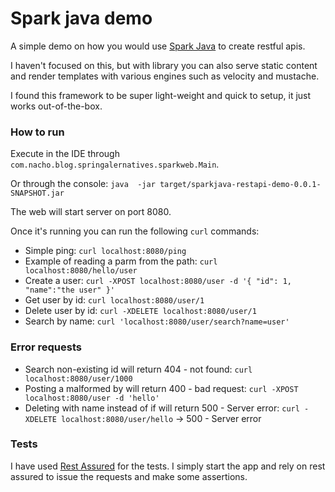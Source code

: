 # Spark java demo

A simple demo on how you would use [Spark Java](https://sparkjava.com/) to create restful apis.

I haven't focused on this, but with library you can also serve static content and render templates with various engines such as velocity and mustache.

I found this framework to be super light-weight and quick to setup, it just works out-of-the-box.

### How to run

Execute in the IDE through `com.nacho.blog.springalernatives.sparkweb.Main`. 

Or through the console: `java  -jar target/sparkjava-restapi-demo-0.0.1-SNAPSHOT.jar`

The web will start server on port 8080.

Once it's running you can run the following `curl` commands:

- Simple ping: `curl localhost:8080/ping`
- Example of reading a parm from the path: `curl localhost:8080/hello/user`
- Create a user: `curl -XPOST localhost:8080/user -d '{ "id": 1, "name":"the user" }'`
- Get user by id: `curl localhost:8080/user/1`
- Delete user by id: `curl -XDELETE localhost:8080/user/1`
- Search by name: `curl 'localhost:8080/user/search?name=user'`

### Error requests
- Search non-existing id will return 404 - not found: `curl localhost:8080/user/1000`
- Posting a malformed by will return 400 - bad request: `curl -XPOST localhost:8080/user -d 'hello'`
- Deleting with name instead of if will return 500 - Server error: `curl -XDELETE localhost:8080/user/hello` -> 500 - Server error

### Tests

I have used [Rest Assured](https://rest-assured.io/) for the tests. I simply start the app and rely on rest assured to issue the requests and make some assertions.

